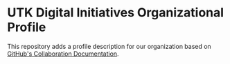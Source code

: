 # UTK Digital Initiatives Organizational Profile

This repository adds a profile description for our organization based on 
[GitHub's Collaboration Documentation](https://docs.github.com/en/organizations/collaborating-with-groups-in-organizations/customizing-your-organizations-profile#adding-a-public-organization-profile-readme).

